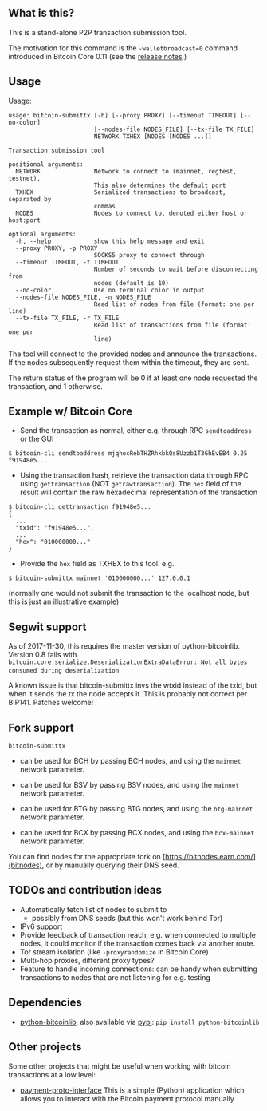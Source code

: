 What is this?
--------------

This is a stand-alone P2P transaction submission tool.

The motivation for this command is the `-walletbroadcast=0` command introduced
in Bitcoin Core 0.11 (see the [release notes](https://github.com/bitcoin/bitcoin/blob/v0.11.0rc1/doc/release-notes.md#privacy-disable-wallet-transaction-broadcast).)

Usage
--------

Usage:

    usage: bitcoin-submittx [-h] [--proxy PROXY] [--timeout TIMEOUT] [--no-color]
                            [--nodes-file NODES_FILE] [--tx-file TX_FILE]
                            NETWORK TXHEX [NODES [NODES ...]]

    Transaction submission tool

    positional arguments:
      NETWORK               Network to connect to (mainnet, regtest, testnet).
                            This also determines the default port
      TXHEX                 Serialized transactions to broadcast, separated by
                            commas
      NODES                 Nodes to connect to, denoted either host or host:port

    optional arguments:
      -h, --help            show this help message and exit
      --proxy PROXY, -p PROXY
                            SOCKS5 proxy to connect through
      --timeout TIMEOUT, -t TIMEOUT
                            Number of seconds to wait before disconnecting from
                            nodes (default is 10)
      --no-color            Use no terminal color in output
      --nodes-file NODES_FILE, -n NODES_FILE
                            Read list of nodes from file (format: one per line)
      --tx-file TX_FILE, -r TX_FILE
                            Read list of transactions from file (format: one per
                            line)

The tool will connect to the provided nodes and announce the transactions. If the
nodes subsequently request them within the timeout, they are sent.

The return status of the program will be 0 if at least one node requested the transaction, and 1
otherwise.

Example w/ Bitcoin Core
-------------------------

- Send the transaction as normal, either e.g. through RPC `sendtoaddress` or the GUI
```
$ bitcoin-cli sendtoaddress mjqhocRebTHZRhkbkQs8Uzzb1T3GhEvEB4 0.25
f91948e5...
```
- Using the transaction hash, retrieve the transaction data through RPC using `gettransaction` (NOT
  `getrawtransaction`). The `hex` field of the result will contain the raw
  hexadecimal representation of the transaction
```
$ bitcoin-cli gettransaction f91948e5...
{
  ...
  "txid": "f91948e5...",
  ...
  "hex": "010000000..."
}
```
- Provide the `hex` field as TXHEX to this tool. e.g.
```
$ bitcoin-submittx mainnet '010000000...' 127.0.0.1
```
(normally one would not submit the transaction to the localhost node, but this is just an illustrative example)

Segwit support
---------------

As of 2017-11-30, this requires the master version of python-bitcoinlib.
Version 0.8 fails with `bitcoin.core.serialize.DeserializationExtraDataError: Not all bytes consumed during deserialization`.

A known issue is that bitcoin-submittx invs the wtxid instead of the txid, but
when it sends the tx the node accepts it. This is probably not correct per
BIP141. Patches welcome!

Fork support
-------------

`bitcoin-submittx`

- can be used for BCH by passing BCH nodes, and using the `mainnet` network parameter.

- can be used for BSV by passing BSV nodes, and using the `mainnet` network parameter.

- can be used for BTG by passing BTG nodes, and using the `btg-mainnet` network parameter.

- can be used for BCX by passing BCX nodes, and using the `bcx-mainnet` network parameter.

You can find nodes for the appropriate fork on [https://bitnodes.earn.com/](bitnodes), or by manually querying their DNS seed.

TODOs and contribution ideas
-----------------------------

- Automatically fetch list of nodes to submit to
  - possibly from DNS seeds (but this won't work behind Tor)
- IPv6 support
- Provide feedback of transaction reach, e.g. when connected to multiple nodes, it could monitor if the transaction comes back via another route.
- Tor stream isolation (like `-proxyrandomize` in Bitcoin Core)
- Multi-hop proxies, different proxy types?
- Feature to handle incoming connections: can be handy when submitting transactions to nodes that are not listening for
  e.g. testing

Dependencies
--------------

- [python-bitcoinlib](https://github.com/petertodd/python-bitcoinlib), also available via [pypi](https://pypi.python.org/pypi/python-bitcoinlib): `pip install python-bitcoinlib`

Other projects
---------------

Some other projects that might be useful when working with bitcoin transactions at a low level:

- [payment-proto-interface](https://github.com/achow101/payment-proto-interface) This is a simple (Python) application which allows you to interact with the Bitcoin payment protocol manually
